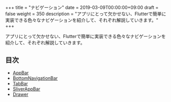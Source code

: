 +++
title = "ナビゲーション"
date = 2019-03-09T00:00:00+09:00
draft = false
weight = 350
description = "アプリにとって欠かせない、Flutterで簡単に実装できる色々なナビゲーションを紹介して、それぞれ解説していきます。"
+++

アプリにとって欠かせない、Flutterで簡単に実装できる色々なナビゲーションを紹介して、それぞれ解説していきます。

## 目次

- [AppBar](appbar)
- [BottomNavigationBar](bottomnavigationbar)
- [TabBar](tabbar)
- [SliverAppBar](sliverappbar)
- [Drawer](drawer)

